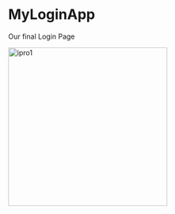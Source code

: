 # MyLoginApp

Our final Login Page



<img width="321" alt="ipro1" src="https://user-images.githubusercontent.com/53272662/161861032-93d7a875-165b-418e-82f7-869d10cc0b0e.png">

